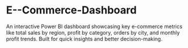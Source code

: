 # E--Commerce-Dashboard
An interactive Power BI dashboard showcasing key e-commerce metrics like total sales by region, profit by category, orders by city, and monthly profit trends. Built for quick insights and better decision-making.
